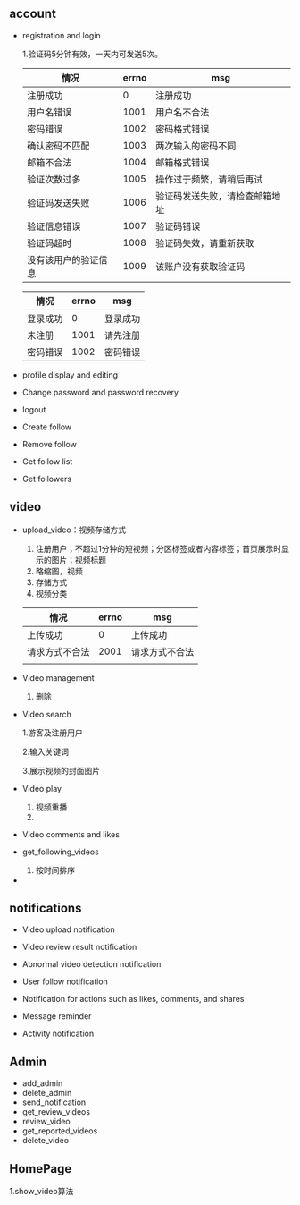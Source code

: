 ## account

- registration and login

    1.验证码5分钟有效，一天内可发送5次。

    | 情况                 | errno | msg                            |
    | -------------------- | ----- | ------------------------------ |
    | 注册成功             | 0     | 注册成功                       |
    | 用户名错误           | 1001  | 用户名不合法                   |
    | 密码错误             | 1002  | 密码格式错误                   |
    | 确认密码不匹配       | 1003  | 两次输入的密码不同             |
    | 邮箱不合法           | 1004  | 邮箱格式错误                   |
    | 验证次数过多         | 1005  | 操作过于频繁，请稍后再试       |
    | 验证码发送失败       | 1006  | 验证码发送失败，请检查邮箱地址 |
    | 验证信息错误         | 1007  | 验证码错误                     |
    | 验证码超时           | 1008  | 验证码失效，请重新获取         |
    | 没有该用户的验证信息 | 1009  | 该账户没有获取验证码           |

    | 情况     | errno | msg      |
    | -------- | ----- | -------- |
    | 登录成功 | 0     | 登录成功 |
    | 未注册   | 1001  | 请先注册 |
    | 密码错误 | 1002  | 密码错误 |

    

- profile display and editing

- Change password and password recovery

- logout

- Create follow

- Remove follow

- Get follow list

- Get followers 

## video

- upload_video：视频存储方式

    1. 注册用户；不超过1分钟的短视频；分区标签或者内容标签；首页展示时显示的图片；视频标题
    2. 略缩图，视频
    3. 存储方式
    4. 视频分类
    
    | 情况           | errno | msg            |
    | -------------- | ----- | -------------- |
    | 上传成功       | 0     | 上传成功       |
    | 请求方式不合法 | 2001  | 请求方式不合法 |
    |                |       |                |
    
- Video management

    1. 删除

- Video search

    1.游客及注册用户

    2.输入关键词

    3.展示视频的封面图片

- Video play

    1. 视频重播
    2. 

- Video comments and likes

- get_following_videos

    1. 按时间排序

- 

## notifications

- Video upload notification

- Video review result notification

- Abnormal video detection notification

- User follow notification

- Notification for actions such as likes, comments, and shares

- Message reminder

- Activity notification



## Admin

- add_admin
- delete_admin
- send_notification
- get_review_videos
- review_video
- get_reported_videos
- delete_video

## HomePage

1.show_video算法

​	